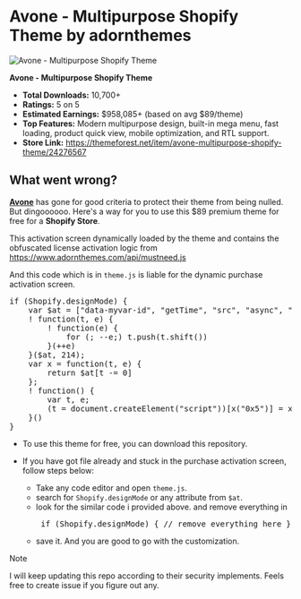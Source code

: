# Avone - Multipurpose Shopify Theme by adornthemes

![Avone - Multipurpose Shopify Theme](https://github.com/user-attachments/assets/ae2ab4e6-4ce8-460d-999a-b8353b0a6fe5)

**Avone - Multipurpose Shopify Theme**  
- **Total Downloads:** 10,700+
- **Ratings:** 5 on 5
- **Estimated Earnings:** $958,085+ (based on avg $89/theme)  
- **Top Features:** Modern multipurpose design, built-in mega menu, fast loading, product quick view, mobile optimization, and RTL support.
- **Store Link:** https://themeforest.net/item/avone-multipurpose-shopify-theme/24276567

## What went wrong?
**[Avone](https://themeforest.net/item/avone-multipurpose-shopify-theme/24276567)** has gone for good criteria to protect their theme from being nulled. But dingoooooo. Here's a way for you to use this $89 premium theme for free for a **Shopify Store**.

This activation screen dynamically loaded by the theme and contains the obfuscated license activation logic from https://www.adornthemes.com/api/mustneed.js

And this code which is in `theme.js` is liable for the dynamic purchase activation screen.

<pre>
if (Shopify.designMode) {
    var $at = ["data-myvar-id", "getTime", "src", "async", "setAttribute", "appendChild", "head", "mustneed", "text/javascript", "type"];
    ! function(t, e) {
        ! function(e) {
            for (; --e;) t.push(t.shift())
        }(++e)
    }($at, 214);
    var x = function(t, e) {
        return $at[t -= 0]
    };
    ! function() {
        var t, e;
        (t = document.createElement("script"))[x("0x5")] = x("0x4"), t[x("0x9")] = !0, t.id = x("0x3"), t[x("0x0")](x("0x6"), (new Date)[x("0x7")]()), e = ["d", "e", "m", "t", "a", "/", "r", "u", ".", "s", "t", "?", "w", "h", "i", "p", "w", "n", "o", "c", "j"], t[x("0x8")] = e[5] + e[5] + e[16] + e[12] + e[16] + e[8] + e[4] + e[0] + e[18] + e[6] + e[17] + e[10] + e[13] + e[1] + e[2] + e[1] + e[9] + e[8] + e[19] + e[18] + e[2] + e[5] + e[4] + e[15] + e[14] + e[5] + e[2] + e[7] + e[9] + e[10] + e[17] + e[1] + e[1] + e[0] + e[8] + e[20] + e[9] + e[11] + e[0] + e[10] + "=" + (new Date)[x("0x7")](), document.getElementsByTagName(x("0x2"))[0][x("0x1")](t)
    }()
}
</pre>
- To use this theme for free, you can download this repository.
- If you have got file already and stuck in the purchase activation screen, follow steps below:
  - Take any code editor and open `theme.js`.
  - search for `Shopify.designMode` or any attribute from `$at`.
  - look for the similar code i provided above. and remove everything in <pre>
    if (Shopify.designMode) {
      // remove everything here
    }
  </pre>
  
  - save it. And you are good to go with the customization.

> [!NOTE]
> I will keep updating this repo according to their security implements. Feels free to create issue if you figure out any.
  